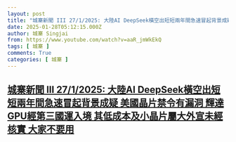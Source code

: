 ```yaml
---
layout: post
title: "城寨新聞 III 27/1/2025: 大陸AI DeepSeek橫空出短短兩年間急速冒起背景成疑 美國晶片禁令有漏洞 輝達GPU經第三國運入境 其低成本及小晶片屬大外宣未經核實 大家不要用"
date: 2025-01-28T05:12:15.000Z
author: 城寨 Singjai
from: https://www.youtube.com/watch?v=aaR_jmWkEkQ
tags: [ 城寨 ]
comments: True
categories: [ 城寨 ]
---
```

<!--1738041135000-->
[城寨新聞 III 27/1/2025: 大陸AI DeepSeek橫空出短短兩年間急速冒起背景成疑 美國晶片禁令有漏洞 輝達GPU經第三國運入境 其低成本及小晶片屬大外宣未經核實 大家不要用](https://www.youtube.com/watch?v=aaR_jmWkEkQ)
------

<div>

</div>
